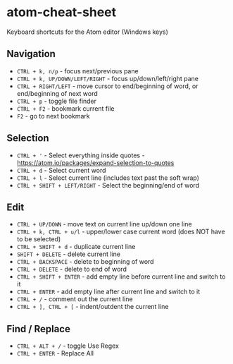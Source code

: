 # atom-cheat-sheet

Keyboard shortcuts for the Atom editor (Windows keys)

## Navigation

* `CTRL + k, n/p` - focus next/previous pane
* `CTRL + k, UP/DOWN/LEFT/RIGHT` - focus up/down/left/right pane
* `CTRL + RIGHT/LEFT` - move cursor to end/beginning of word, or end/beginning of next word
* `CTRL + p` - toggle file finder
* `CTRL + F2` - bookmark current file
* `F2` - go to next bookmark

## Selection

* `CTRL + '` - Select everything inside quotes - https://atom.io/packages/expand-selection-to-quotes
* `CTRL + d` - Select current word
* `CTRL + l` - Select current line (includes text past the soft wrap)
* `CTRL + SHIFT + LEFT/RIGHT` - Select the beginning/end of word

## Edit

* `CTRL + UP/DOWN` - move text on current line up/down one line
* `CTRL + k, CTRL + u/l` - upper/lower case current word (does NOT have to be selected)
* `CTRL + SHIFT + d` - duplicate current line
* `SHIFT + DELETE` - delete current line
* `CTRL + BACKSPACE` - delete to beginning of word
* `CTRL + DELETE` - delete to end of word
* `CTRL + SHIFT + ENTER` - add empty line before current line and switch to it
* `CTRL + ENTER` - add empty line after current line and switch to it
* `CTRL + /` - comment out the current line
* `CTRL + ], CTRL + [` - indent/outdent the current line


## Find / Replace

* `CTRL + ALT + /` - toggle Use Regex
* `CTRL + ENTER` - Replace All
